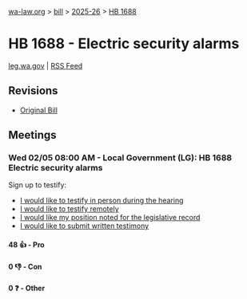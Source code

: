 [wa-law.org](/) > [bill](/bill/) > [2025-26](/bill/2025-26/) > [HB 1688](/bill/2025-26/hb/1688/)

# HB 1688 - Electric security alarms
[leg.wa.gov](https://app.leg.wa.gov/billsummary?BillNumber=1688&Year=2025&Initiative=false) | [RSS Feed](./rss.xml)

## Revisions
* [Original Bill](1/)

## Meetings
### Wed 02/05 08:00 AM - Local Government (LG): HB 1688 Electric security alarms
Sign up to testify:
* [I would like to testify in person during the hearing](https://app.leg.wa.gov/csi/Testifier/Add?chamber=House&mId=32636&aId=162995&caId=25492&tId=1)
* [I would like to testify remotely](https://app.leg.wa.gov/csi/Testifier/Add?chamber=House&mId=32636&aId=162995&caId=25492&tId=2)
* [I would like my position noted for the legislative record](https://app.leg.wa.gov/csi/Testifier/Add?chamber=House&mId=32636&aId=162995&caId=25492&tId=3)
* [I would like to submit written testimony](https://app.leg.wa.gov/csi/Testifier/Add?chamber=House&mId=32636&aId=162995&caId=25492&tId=4)

#### 48 👍 - Pro

#### 0 👎 - Con

#### 0 ❓ - Other
